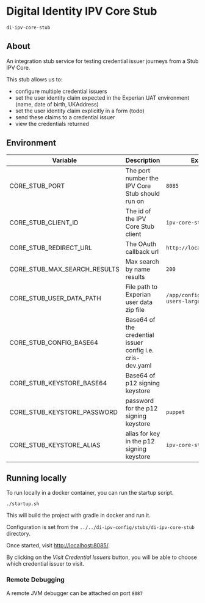 # Digital Identity IPV Core Stub

`di-ipv-core-stub`

## About

An integration stub service for testing credential issuer journeys from a Stub IPV Core.

This stub allows us to:

* configure multiple credential issuers
* set the user identity claim expected in the Experian UAT environment (name, date of birth, UKAddress)
* set the user identity claim explicitly in a form (todo)
* send these claims to a credential issuer
* view the credentials returned

## Environment

Variable | Description | Example Value
--- | --- | --- |
CORE_STUB_PORT             | The port number the IPV Core Stub should run on | `8085` |
CORE_STUB_CLIENT_ID              | The id of the IPV Core Stub client | `ipv-core-stub` |
CORE_STUB_REDIRECT_URL               | The OAuth callback url | `http://localhost:8085/callback` |
CORE_STUB_MAX_SEARCH_RESULTS   | Max search by name results | `200` |
CORE_STUB_USER_DATA_PATH  | File path to Experian user data zip file | `/app/config/experian-uat-users-large.zip` |
CORE_STUB_CONFIG_BASE64  | Base64 of the credential issuer config i.e. cris-dev.yaml ||
CORE_STUB_KEYSTORE_BASE64  | Base64 of p12 signing keystore ||
CORE_STUB_KEYSTORE_PASSWORD  | password for the p12 signing keystore | `puppet` |
CORE_STUB_KEYSTORE_ALIAS  | alias for key in the p12 signing keystore | `ipv-core-stub` |

## Running locally

To run locally in a docker container, you can run the startup script.

```shell
./startup.sh
```

This will build the project with gradle in docker and run it.

Configuration is set from the `../../di-ipv-config/stubs/di-ipv-core-stub` directory.

Once started, visit [http://localhost:8085/](http://localhost:8085/).

By clicking on the _Visit Credential Issuers_ button, you will be able to choose which credential issuer to visit.

### Remote Debugging

A remote JVM debugger can be attached on port `8087`